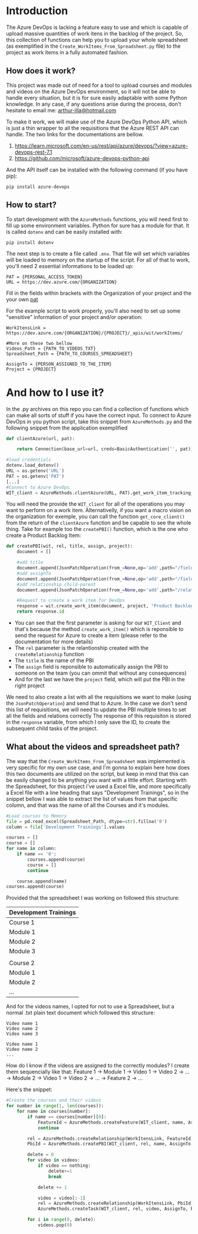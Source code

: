 # Introduction

The Azure DevOps is lacking a feature easy to use and which is capable of upload massive quantities of work itens in the backlog of the project.
So, this collection of functions can help you to upload your whole spreadsheet (as exemplified in the `Create_WorkItems_From_Spreadsheet.py` file) to the project as work items in a fully automated fashion.

## How does it work?

This project was made out of need for a tool to upload courses and modules and videos on the Azure DevOps environment, so it will not be able to handle every situation, but it is for sure easily adaptable with some Python knowledge.
In any case, if any questions arise during the process, don't hesitate to email me: arthur-illa@hotmail.com

To make it work, we will make use of the Azure DevOps Python API, which is just a thin wrapper to all the requisitions that the Azure REST API can handle.
The two links for the documentations are bellow.

1.  https://learn.microsoft.com/en-us/rest/api/azure/devops/?view=azure-devops-rest-7.1
2.  https://github.com/microsoft/azure-devops-python-api

And the API itself can be installed with the following command (if you have pip):

```
pip install azure-devops
```

## How to start?

To start development with the `AzureMethods` functions, you will need first to fill up some environment variables.
Python for sure has a module for that. It is called `dotenv` and can be easily installed with:

```
pip install dotenv
```

The next step is to create a file called `.env`. That file will set which variables will be loaded to memory on the startup of the script. For all of that to work, you'll need 2 essential informations to be loaded up:

```.env
PAT = {PERSONAL_ACCESS_TOKEN}
URL = https://dev.azure.com/{ORGANIZATION}

```

Fill in the fields within brackets with the Organization of your project and the your own [pat](https://learn.microsoft.com/en-us/azure/devops/organizations/accounts/use-personal-access-tokens-to-authenticate?view=azure-devops&viewFallbackFrom=vsts&tabs=Windows)

For the example script to work properly, you'll also need to set up some "sensitive" information of your project and/or operation:

```.env
WorkItensLink = https://dev.azure.com/{ORGANIZATION}/{PROJECT}/_apis/wit/workItems/

#More on these two bellow
Videos_Path = {PATH_TO_VIDEOS_TXT}
Spreadsheet_Path = {PATH_TO_COURSES_SPREADSHEET}

AssignTo = {PERSON_ASSIGNED_TO_THE_ITEM}
Project = {PROJECT}
```

# And how to I use it?

In the .py archives on this repo you can find a collection of functions which can make all sorts of stuff if you have the correct input.
To connect to Azure DevOps in you python script, take this snippet from `AzureMethods.py` and the following snippet from the application exemplified

```python
def clientAzure(url, pat):

    return Connection(base_url=url, creds=BasicAuthentication('', pat)).clients
```

```python
#load credentials
dotenv.load_dotenv()
URL = os.getenv('URL')
PAT = os.getenv('PAT')
[...]
#Connect to Azure DevOps
WIT_client = AzureMethods.clientAzure(URL, PAT).get_work_item_tracking_client()
```

You will need the provide the `WIT_client` for all of the operations you may want to perform on a work item. Alternativelly, if you want a macro vision on the organization for exemple, you can call the function `get_core_client()` from the return of the `clientAzure` function and be capable to see the whole thing.
Take for example too the `createPBI()` function, which is the one who create a Product Backlog Item:

```python
def createPBI(wit, rel, title, assign, project):
    document = []

    #add title
    document.append(JsonPatchOperation(from_=None,op='add',path="/fields/System.Title",value=title))
    #add assignTo
    document.append(JsonPatchOperation(from_=None,op='add',path="/fields/System.AssignedTo",value=assign))
    #add relationship child-parent
    document.append(JsonPatchOperation(from_=None,op='add',path="/relations/-", value=rel))

    #Request to create a work item for DevOps
    response = wit.create_work_item(document, project, "Product Backlog Item", validate_only=None, bypass_rules=None, suppress_notifications=None, expand=None)
    return response.id
```

- You can see that the first parameter is asking for our `WIT_Client` and that's because the method `create_work_item()` which is reponsible to send the request for Azure to create a item (please refer to the documentation for more details)
- The `rel` parameter is the relantionship created with the `createRelationship` function
- The `title` is the name of the PBI
- The `assign` field is reponsible to automatically assign the PBI to someone on the team (you can ommit that without any consequences)
- And for the last we have the `project` field, which will put the PBI in the right project

We need to also create a list with all the requisitions we want to make (using the `JsonPatchOperation`) and send that to Azure. In the case we don't send this list of requisitions, we will need to update the PBI multiple times to set all the fields and relations correctly
The response of this requisiton is stored in the `response` variable, from which I only save the ID, to create the subsequent child tasks of the project.

## What about the videos and spreadsheet path?

The way that the `Create_WorkItems_From_Spreadsheet` was implemented is very specific for my own use case, and I'm gonna to explain here how does this two documents are utilized on the script, but keep in mind that this can be easily changed to be anything you want with a little effort.
Starting with the Spreadsheet, for this project i've used a Excel file, and more specifically a Excel file with a line heading that says "Development Trainings", so in the snippet bellow I was able to extract the list of values from that specific column, and that was the name of all the Courses and it's modules.

```python
#Load courses to Memory
file = pd.read_excel(Spreadsheet_Path, dtype=str).fillna('0')
column = file['Development Trainings'].values

courses = []
course = []
for name in column:
    if name == '0':
        courses.append(course)
        course = []
        continue

    course.append(name)
courses.append(course)
```

Provided that the spreadsheet I was working on followed this structure:

| Development Trainings |
| --------------------- |
| Course 1              |
| Module 1              |
| Module 2              |
| Module 3              |
|                       |
| Course 2              |
| Module 1              |
| Module 2              |
| ...                   |

And for the videos names, I opted for not to use a Spreadsheet, but a normal .txt plain text document which followed this structure:

```
Video name 1
Video name 2
Video name 3

Video name 1
Video name 2
...
```

How do I know if the videos are assigned to the correctly modules? I create them sequencially like that:
Feature 1 -> Module 1 -> Video 1 -> Video 2 -> ... -> Module 2 -> Video 1 -> Video 2 -> ... -> Feature 2 -> ...

Here's the snippet:

```python
#Create the courses and their videos
for number in range(1, len(courses)):
    for name in courses[number]:
        if name == courses[number][0]:
            FeatureId = AzureMethods.createFeature(WIT_client, name, AssignTo, Project)
            continue

        rel = AzureMethods.createRelationship(WorkItensLink, FeatureId)
        PbiId = AzureMethods.createPBI(WIT_client, rel, name, AssignTo, Project)

        delete = 0
        for video in videos:
            if video == nothing:
                delete+=1
                break

            delete += 1

            video = video[:-1]
            rel = AzureMethods.createRelationship(WorkItensLink, PbiId)
            AzureMethods.createTask(WIT_client, rel, video, AssignTo, Project)

        for i in range(0, delete):
            videos.pop(0)
```
